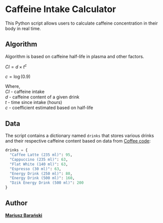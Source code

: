 # Caffeine Intake Calculator

This Python script allows users to calculate caffeine concentration in their body in real time.

## Algorithm

Algorithm is based on caffeine half-life in plasma and other factors.


$CI = d \times t^{c}$

$c = \log(0.9)$

Where,\
$CI$ - caffeine intake\
$d$ - caffeine content of a given drink\
$t$ - time since intake (hours)\
$c$ - coefficient estimated based on half-life


## Data

The script contains a dictionary named `drinks` that stores various drinks and their respective caffeine content based on data from [Coffee code](https://www.coffeecode.co.uk):

```python
drinks = {
  "Caffee Latte (235 ml)": 95,
  "Cappuccino (235 ml)": 63,
  "Flat White (140 ml)": 63,
  "Espresso (30 ml)": 63,
  "Energy Drink (250 ml)": 80,
  "Energy Drink (500 ml)": 160,
  "Dzik Energy Drink (500 ml)": 200
}
```
## Author

[**Mariusz Barański**](https://www.linkedin.com/in/mariuszbaranski/)